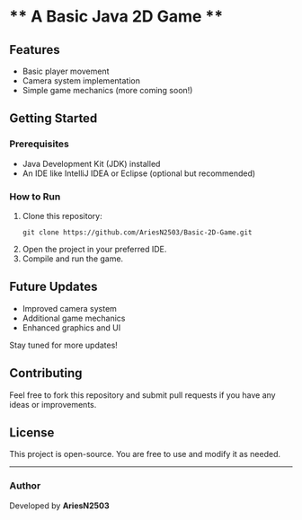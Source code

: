 <h1>** A Basic Java 2D Game **</h1>
<h2>Features</h2>
<ul>
    <li>Basic player movement</li>
    <li>Camera system implementation</li>
    <li>Simple game mechanics (more coming soon!)</li>
</ul>

<h2>Getting Started</h2>
<h3>Prerequisites</h3>
<ul>
    <li>Java Development Kit (JDK) installed</li>
    <li>An IDE like IntelliJ IDEA or Eclipse (optional but recommended)</li>
</ul>

<h3>How to Run</h3>
<ol>
    <li>Clone this repository:</li>
    <pre><code>git clone https://github.com/AriesN2503/Basic-2D-Game.git</code></pre>
    <li>Open the project in your preferred IDE.</li>
    <li>Compile and run the game.</li>
</ol>

<h2>Future Updates</h2>
<ul>
    <li>Improved camera system</li>
    <li>Additional game mechanics</li>
    <li>Enhanced graphics and UI</li>
</ul>

<p>Stay tuned for more updates!</p>

<h2>Contributing</h2>
<p>Feel free to fork this repository and submit pull requests if you have any ideas or improvements.</p>

<h2>License</h2>
<p>This project is open-source. You are free to use and modify it as needed.</p>

<hr>
<h3>Author</h3>
<p>Developed by <strong>AriesN2503</strong></p>

